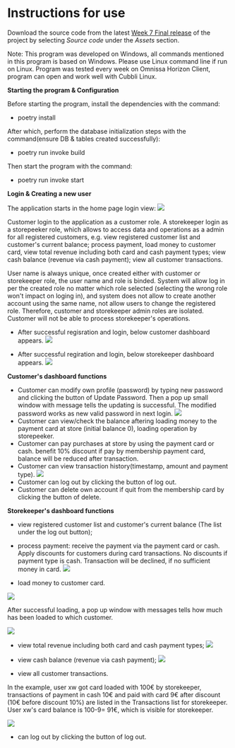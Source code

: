 # Instructions for use

Download the source code from the latest [Week 7 Final release](https://github.com/xiongxiaowen/ot-harjoitustyo/releases) of the project by selecting _Source code_ under the _Assets_ section.

Note: This program was developed on Windows, all commands mentioned in this program is based on Windows. Please use Linux command line if run on Linux. Program was tested every week on Omnissa Horizon Client, program can open and work well with Cubbli Linux.

**Starting the program & Configuration**


Before starting the program, install the dependencies with the command: 
- poetry install


After which, perform the database initialization steps with the command(ensure DB & tables created successfully):
- poetry run invoke build


Then start the program with the command:
- poetry run invoke start


**Login & Creating a new user**


The application starts in the home page login view:
![](./pic/login.png)

Customer login to the application as a customer role. A storekeeper login as a storepeeker role, which allows to access data and operations as a admin for all registered customers, e.g. view registered customer list and customer's current balance; process payment, load money to customer card, view total revenue including both card and cash payment types; view cash balance (revenue via cash payment); view all customer transactions.


User name is always unique, once created either with customer or storekeeper role, the user name and role is binded. System will allow log in per the created role no matter which role selected (selecting the wrong role won't impact on loging in), and system does not allow to create another account using the same name, not allow users to change the registered role. Therefore, customer and storekeeper admin roles are isolated. Customer will not be able to process storekeeper's operations.


- After successful regisration and login, below customer dashboard appears.
![](./pic/customerMatti_afterRegi.png)


- After successful regiration and login, below storekeeper dashboard appears. 
![](./pic/storekeeper_afterlogin.png)


**Customer's dashboard functions**
- Customer can modify own profile (password) by typing new password and clicking the button of Update Password. Then a pop up small window with message tells the updating is successful. The modified password works as new valid password in next login. 
![](./pic/changePass.png)
- Customer can view/check the balance aftering loading money to the payment card at store (initial balance 0), loading operation by storepeeker.
- Customer can pay purchases at store by using the payment card or cash. benefit 10% discount if pay by membership payment card, balance will be reduced after transaction.
- Customer can view transaction history(timestamp, amount and payment type). 
![](./pic/customer_afterlogin.png)
- Customer can log out by clicking the button of log out. 
- Customer can delete own account if quit from the membership card by clicking the button of delete.

**Storekeeper's dashboard functions**
- view registered customer list and customer's current balance (The list under the log out button); 


- process payment: receive the payment via the payment card or cash. Apply discounts for customers during card transactions. No discounts if payment type is cash. Transaction will be declined, if no sufficient money in card.
![](./pic/ProcessPayment.png)


- load money to customer card.


![](./pic/LoadMoney.png)


After successful loading, a pop up window with messages tells how much has been loaded to which customer. 


![](./pic/Loadsuccessful.png)


- view total revenue including both card and cash payment types; 
![](./pic/TotalRevenue.png)


- view cash balance (revenue via cash payment); 
![](./pic/ReviewCash.png)


- view all customer transactions.


In the example, user xw got card loaded with 100€ by storekeeper, transactions of payment in cash 10€ and paid with card 9€ after discount (10€ before discount 10%) are listed in the Transactions list for storekeeper. User xw's card balance is 100-9= 91€, which is visible for storekeeper.


![](./pic/ReviewAllTra.png)

- can log out by clicking the button of log out.
